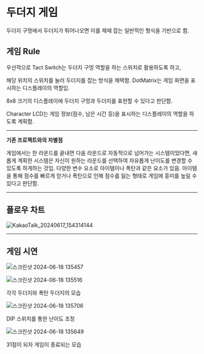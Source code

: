 # 두더지 게임

두더지 구멍에서 두더지가 튀어나오면 이를 제때 잡는 일반적인 형식을 기반으로 함. 

## 게임 Rule

우선적으로 Tact Switch는 두더지 구멍 역할을 하는 스위치로 활용하도록 하고,

해당 위치의 스위치를 눌러 두더지를 잡는 방식을 채택함. DotMatrix는 게임 화면을 표시하는 디스플레이의 역할임.

8x8 크기의 디스플레이에 두더지 구멍과 두더지를 표현할 수 있다고 판단함. 

Character LCD는 게임 정보(점수, 남은 시간 등)을 표시하는 디스플레이의 역할을 하도록 계획함. 



---
**기존 프로젝트와의 차별점**

게임에서는 한 라운드를 끝내면 다음 라운드로 자동적으로 넘어가는 시스템이었다면, 새롭게 계획한 시스템은 자신이 원하는 라운드를 선택하여 자유롭게 난이도를 변경할 수 있도록 하게하는 것임. 다양한 변수 요소로 아이템이나 폭탄과 같은 요소가 있음. 아이템을 통해 점수를 빠르게 얻거나 폭탄으로 인해 점수를 잃는 형태로 게임에 흥미를 높일 수 있다고 판단함.


---
## 플로우 차트
![KakaoTalk_20240617_154314144](https://github.com/Kairo0628/IoT_programming/assets/130293496/cddefbc9-c5f2-4d8c-bdd1-203cfc9873c2)



---
## 게임 시연
![스크린샷 2024-06-18 135457](https://github.com/Kairo0628/IoT_programming/assets/130293496/091295c7-9d6a-4c43-a263-1aa82d74e0d6)


![스크린샷 2024-06-18 135516](https://github.com/Kairo0628/IoT_programming/assets/130293496/742b1ead-d9c8-491d-92b4-8e56b60a4698)

각각 두더지와 폭탄 두더지의 모습

![스크린샷 2024-06-18 135706](https://github.com/Kairo0628/IoT_programming/assets/130293496/eb561820-5ecd-4193-8bfe-e745c1e7bf04)

DIP 스위치를 통한 난이도 조정

![스크린샷 2024-06-18 135649](https://github.com/Kairo0628/IoT_programming/assets/130293496/0d770d46-de0d-4e22-86d7-8d21da11111c)

31점이 되자 게임이 종료되는 모습

